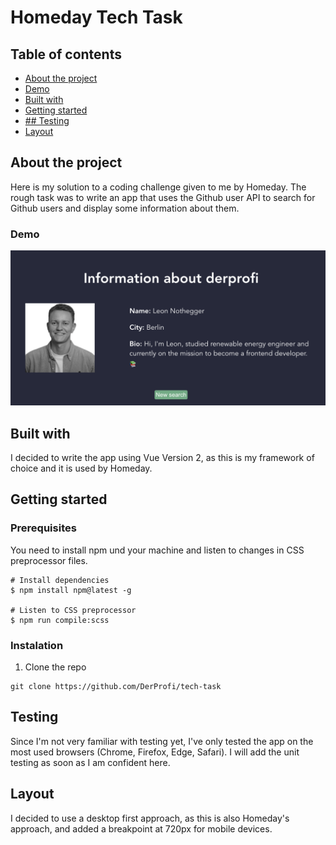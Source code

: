 # Homeday Tech Task
## Table of contents
* [About the project](#about)
* [Demo](#demo)
* [Built with](#built)
* [Getting started](#started)
* [## Testing](#testing)
* [Layout](#layout)

## About the project <a name="about"></a>

Here is my solution to a coding challenge given to me by Homeday. The rough task was to write an app that uses the Github user API to search for Github users and display some information about them.

### Demo <a name="demo"></a>
![alt text](src/images/demo.png)

## Built with <a name="built"></a>

I decided to write the app using Vue Version 2, as this is my framework of choice and it is used by Homeday.

## Getting started <a name="started"></a>
### Prerequisites
You need to install npm und your machine and listen to changes in CSS preprocessor files.
```
# Install dependencies
$ npm install npm@latest -g

# Listen to CSS preprocessor
$ npm run compile:scss
```
### Instalation
1. Clone the repo
```
git clone https://github.com/DerProfi/tech-task
```

## Testing <a name="testing"></a>
Since I'm not very familiar with testing yet, I've only tested the app on the most used browsers (Chrome, Firefox, Edge, Safari).
I will add the unit testing as soon as I am confident here.

## Layout <a name="layout"></a>
I decided to use a desktop first approach, as this is also Homeday's approach, and added a breakpoint at 720px for mobile devices.
